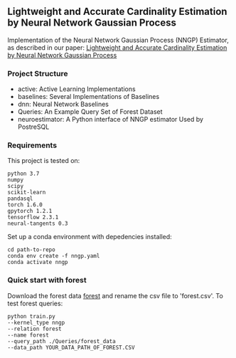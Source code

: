 Lightweight and Accurate Cardinality Estimation by Neural Network Gaussian Process
-----------------
Implementation of the Neural Network Gaussian Process (NNGP) Estimator, as described in our paper: [Lightweight and Accurate Cardinality Estimation by Neural Network Gaussian Process](https://dl.acm.org/doi/abs/10.1145/3514221.3526156)


### Project Structure
- active: Active Learning Implementations
- baselines: Several Implementations of Baselines
- dnn: Neural Network Baselines 
- Queries: An Example Query Set of Forest Dataset
- neuroestimator: A Python interface of NNGP estimator Used by PostreSQL



### Requirements
This project is tested on:
```
python 3.7
numpy
scipy
scikit-learn
pandasql
torch 1.6.0
gpytorch 1.2.1
tensorflow 2.3.1
neural-tangents 0.3
```

Set up a conda environment with depedencies installed:
```
cd path-to-repo
conda env create -f nngp.yaml
conda activate nngp
```

### Quick start with forest
Download the forest data [forest](https://archive.ics.uci.edu/ml/datasets/Covertype) and rename the csv file to 'forest.csv'.
To test forest queries:
```
python train.py
--kernel_type nngp 
--relation forest
--name forest
--query_path ./Queries/forest_data
--data_path YOUR_DATA_PATH_OF_FOREST.CSV
```

